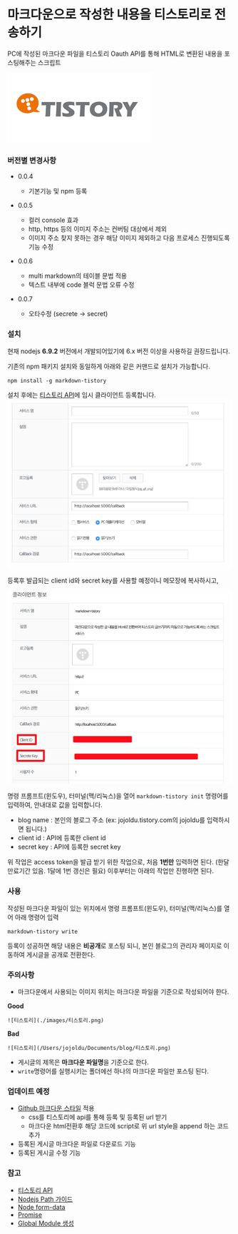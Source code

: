 # 마크다운으로 작성한 내용을 티스토리로 전송하기
PC에 작성된 마크다운 파일을 티스토리 Oauth API를 통해 HTML로 변환된 내용을 포스팅해주는 스크립트

![티스토리](./images/티스토리.png)

### 버전별 변경사항

* 0.0.4 
  - 기본기능 및 npm 등록
* 0.0.5
  - 컬러 console 효과
  - http, https 등의 이미지 주소는 컨버팅 대상에서 제외
  - 이미지 주소 찾지 못하는 경우 해당 이미지 제외하고 다음 프로세스 진행되도록 기능 수정
* 0.0.6
  - multi markdown의 테이블 문법 적용
  - 텍스트 내부에 code 블럭 문법 오류 수정

* 0.0.7
  - 오타수정 (secrete -> secret)
  
### 설치
현재 nodejs **6.9.2** 버전에서 개발되어있기에 6.x 버전 이상을 사용하길 권장드립니다. <br/>

기존의 npm 패키지 설치와 동일하게 아래와 같은 커맨드로 설치가 가능합니다.
```
npm install -g markdown-tistory
```

설치 후에는 [티스토리 API](http://www.tistory.com/guide/api/oauth)에 임시 클라이언트 등록합니다.
![티스토리 API](./images/API등록.png)

등록후 발급되는 client id와 secret key를 사용할 예정이니 메모장에 복사하시고, <br/>

![티스토리 클라이언트](./images/티스토리클라이언트.png)

명령 프롬프트(윈도우), 터미널(맥/리눅스)을 열어 ```markdown-tistory init``` 명령어를 입력하여, 안내대로 값을 입력합니다.
* blog name : 본인의 블로그 주소 (ex: jojoldu.tistory.com의 jojoldu를 입력하시면 됩니다.)
* client id : API에 등록한 client id
* secret key : API에 등록한 secret key

위 작업은 access token을 발급 받기 위한 작업으로, 처음 **1번만** 입력하면 된다. (한달 만료기간 있음. 1달에 1번 갱신은 필요)
이후부터는 아래의 작업만 진행하면 된다.

### 사용
작성된 마크다운 파일이 있는 위치에서 명령 프롬프트(윈도우), 터미널(맥/리눅스)를 열어 아래 명령어 입력
```
markdown-tistory write
```

등록이 성공하면 해당 내용은 **비공개**로 포스팅 되니, 본인 블로그의 관리자 페이지로 이동하여 게시글을 공개로 전환한다.

### 주의사항
* 마크다운에서 사용되는 이미지 위치는 마크다운 파일을 기준으로 작성되어야 한다.

**Good**
```
![티스토리](./images/티스토리.png)
```

**Bad**
```
![티스토리](/Users/jojoldu/Documents/blog/티스토리.png)
```

* 게시글의 제목은 **마크다운 파일명**을 기준으로 한다.
* ```write```명령어를 실행시키는 폴더에선 하나의 마크다운 파일만 포스팅 된다.


### 업데이트 예정
* [Github 마크다운 스타일](https://github.com/mixu/markdown-styles/tree/master/layouts/github/assets/css) 적용
  - css를 티스토리에 api를 통해 등록 및 등록된 url 받기
  - 마크다운 html전환후 해당 코드에 script로 위 url style을 append 하는 코드 추가
* 등록된 게시글 마크다운 파일로 다운로드 기능
* 등록된 게시글 수정 기능

### 참고
* [티스토리 API](http://www.tistory.com/guide/api/post)
* [Nodejs Path 가이드](https://nodejs.org/api/path.html#path_windows_vs_posix)
* [Node form-data](https://github.com/form-data/form-data)
* [Promise](https://developer.mozilla.org/ko/docs/Web/JavaScript/Reference/Global_Objects/Promise)
* [Global Module 생성](https://bretkikehara.wordpress.com/2013/05/02/nodejs-creating-your-first-global-module/)
